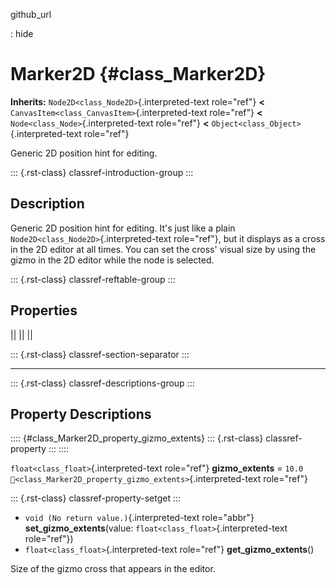 github_url

:   hide

# Marker2D {#class_Marker2D}

**Inherits:** `Node2D<class_Node2D>`{.interpreted-text role="ref"}
**\<** `CanvasItem<class_CanvasItem>`{.interpreted-text role="ref"}
**\<** `Node<class_Node>`{.interpreted-text role="ref"} **\<**
`Object<class_Object>`{.interpreted-text role="ref"}

Generic 2D position hint for editing.

::: {.rst-class}
classref-introduction-group
:::

## Description

Generic 2D position hint for editing. It\'s just like a plain
`Node2D<class_Node2D>`{.interpreted-text role="ref"}, but it displays as
a cross in the 2D editor at all times. You can set the cross\' visual
size by using the gizmo in the 2D editor while the node is selected.

::: {.rst-class}
classref-reftable-group
:::

## Properties

||
||
||

::: {.rst-class}
classref-section-separator
:::

------------------------------------------------------------------------

::: {.rst-class}
classref-descriptions-group
:::

## Property Descriptions

:::: {#class_Marker2D_property_gizmo_extents}
::: {.rst-class}
classref-property
:::
::::

`float<class_float>`{.interpreted-text role="ref"} **gizmo_extents** =
`10.0` `🔗<class_Marker2D_property_gizmo_extents>`{.interpreted-text
role="ref"}

::: {.rst-class}
classref-property-setget
:::

- `void (No return value.)`{.interpreted-text role="abbr"}
  **set_gizmo_extents**(value: `float<class_float>`{.interpreted-text
  role="ref"})
- `float<class_float>`{.interpreted-text role="ref"}
  **get_gizmo_extents**()

Size of the gizmo cross that appears in the editor.
